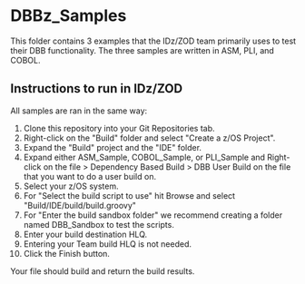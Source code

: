# DBBz_Samples

This folder contains 3 examples that the IDz/ZOD team primarily uses to test their DBB functionality.  The three samples are written in ASM, PLI, and COBOL.

## Instructions to run in IDz/ZOD

All samples are ran in the same way:

1. Clone this repository into your Git Repositories tab.
2. Right-click on the "Build" folder and select "Create a z/OS Project".
3. Expand the "Build" project and the "IDE" folder.
4. Expand either ASM_Sample, COBOL_Sample, or PLI_Sample and Right-click on the file > Dependency Based Build > DBB User Build on the file that you want to do a user build on.
5. Select your z/OS system.
6. For "Select the build script to use" hit Browse and select "Build/IDE/build/build.groovy"
7. For "Enter the build sandbox folder" we recommend creating a folder named DBB_Sandbox to test the scripts.
7. Enter your build destination HLQ.
8. Entering your Team build HLQ is not needed.
9. Click the Finish button.

Your file should build and return the build results.
